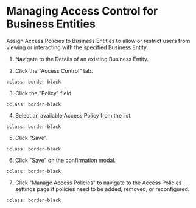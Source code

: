# Managing Access Control for Business Entities

Assign Access Policies to Business Entities to allow or restrict users from viewing or interacting with the specified Business Entity.

1.  Navigate to the Details of an existing Business Entity.

2.  Click the "Access Control" tab.

```{image} /product/business-entities/media/managing-access-control-for-business-entities/image1.jpeg
:class: border-black
```

3.  Click the "Policy" field.

```{image} /product/business-entities/media/managing-access-control-for-business-entities/image2.jpeg
:class: border-black
```

4.  Select an available Access Policy from the list.

```{image} /product/business-entities/media/managing-access-control-for-business-entities/image3.jpeg
:class: border-black
```

5.  Click "Save".

```{image} /product/business-entities/media/managing-access-control-for-business-entities/image4.jpeg
:class: border-black
```

6.  Click "Save" on the confirmation modal.

```{image} /product/business-entities/media/managing-access-control-for-business-entities/image5.jpeg
:class: border-black
```

7.  Click "Manage Access Policies" to navigate to the Access Policies
    settings page if policies need to be added, removed, or
    reconfigured.

```{image} /product/business-entities/media/managing-access-control-for-business-entities/image6.jpeg
:class: border-black
```
